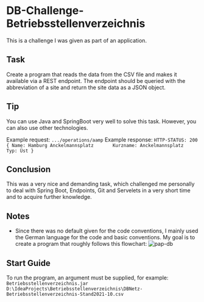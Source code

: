 # DB-Challenge-Betriebsstellenverzeichnis
This is a challenge I was given as part of an application.

## Task

Create a program that reads the data from the CSV file and makes it available via a REST endpoint. The endpoint should be queried with the abbreviation of a site and return the site data as a JSON object.

## Tip

You can use Java and SpringBoot very well to solve this task. However, you can also use other technologies.

Example request:
`.../operations/aamp`
Example response:
`HTTP-STATUS: 200 
{
  Name: Hamburg Anckelmannsplatz      
  Kurzname: Anckelmannsplatz  
  Typ: Üst
}`

## Conclusion

This was a very nice and demanding task, which challenged me personally to deal with Spring Boot, Endpoints, Git and Servelets in a very short time and to acquire further knowledge. 

## Notes

- Since there was no default given for the code conventions, I mainly used the German language for the code and basic conventions.
My goal is to create a program that roughly follows this flowchart:
![pap-db](https://user-images.githubusercontent.com/70027346/179308462-630724da-e580-4984-808b-b8c419812cb1.PNG)

## Start Guide

To run the program, an argument must be supplied, for example:
`Betriebsstellenverzeichnis.jar D:\IdeaProjects\Betriebsstellenverzeichnis\DBNetz-Betriebsstellenverzeichnis-Stand2021-10.csv`

 

